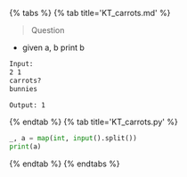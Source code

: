 {% tabs %}
{% tab title='KT_carrots.md' %}

> Question

* given a, b print b

```txt
Input:
2 1
carrots?
bunnies

Output: 1
```

{% endtab %}
{% tab title='KT_carrots.py' %}

```py
_, a = map(int, input().split())
print(a)
```

{% endtab %}
{% endtabs %}
